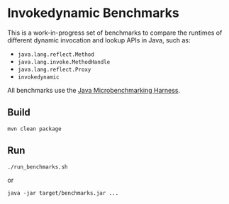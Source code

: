 # Invokedynamic Benchmarks

This is a work-in-progress set of benchmarks to compare the runtimes of different dynamic
invocation and lookup APIs in Java, such as:

* `java.lang.reflect.Method`
* `java.lang.invoke.MethodHandle`
* `java.lang.reflect.Proxy`
* `invokedynamic`

All benchmarks use the [Java Microbenchmarking Harness][jmh].


## Build

    mvn clean package

## Run

    ./run_benchmarks.sh

or

    java -jar target/benchmarks.jar ...


[jmh]: http://openjdk.java.net/projects/code-tools/jmh/
